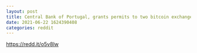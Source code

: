 ```yaml
--- 
layout: post 
title: Central Bank of Portugal, grants permits to two bitcoin exchanges, Criptoloja and Mind The Coin - Crypto DeFinance 
date: 2021-06-22 1624390408 
categories: reddit 
--- 
```

https://redd.it/o5v8lw